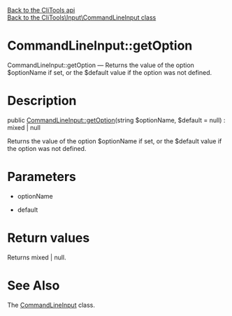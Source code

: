 [Back to the CliTools api](https://github.com/lingtalfi/CliTools/blob/master/doc/api/CliTools.md)<br>
[Back to the CliTools\Input\CommandLineInput class](https://github.com/lingtalfi/CliTools/blob/master/doc/api/CliTools/Input/CommandLineInput.md)


CommandLineInput::getOption
================



CommandLineInput::getOption — Returns the value of the option $optionName if set, or the $default value if the option was not defined.




Description
================


public [CommandLineInput::getOption](https://github.com/lingtalfi/CliTools/blob/master/doc/api/CliTools/Input/CommandLineInput/getOption.md)(string $optionName, $default = null) : mixed | null




Returns the value of the option $optionName if set, or the $default value if the option was not defined.




Parameters
================


- optionName

    

- default

    


Return values
================

Returns mixed | null.







See Also
================

The [CommandLineInput](https://github.com/lingtalfi/CliTools/blob/master/doc/api/CliTools/Input/CommandLineInput.md) class.
